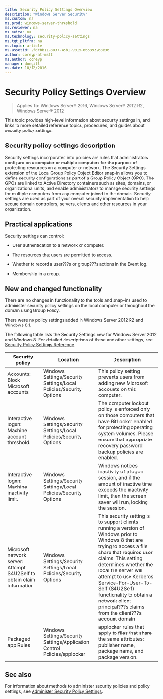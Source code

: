 ```yaml
---
title: Security Policy Settings Overview
description: "Windows Server Security"
ms.custom: na
ms.prod: windows-server-threshold
ms.reviewer: na
ms.suite: na
ms.technology: security-policy-settings
ms.tgt_pltfrm: na
ms.topic: article
ms.assetid: 2fdcbb11-8037-45b1-9015-665393268e36
author: coreyp-at-msft
ms.author: coreyp
manager: dongill
ms.date: 10/12/2016
---
```

# Security Policy Settings Overview

>Applies To: Windows Server&reg; 2016, Windows Server&reg; 2012 R2, Windows Server&reg; 2012

This topic provides high-level information about security settings in, and links to more detailed reference topics, procedures, and guides about security policy settings.


## <a name="BKMK_OVER"></a>Security policy settings description
Security settings incorporated into policies are rules that administrators configure on a computer or multiple computers for the purpose of protecting resources on a computer or network. The Security Settings extension of the Local Group Policy Object Editor snap-in allows you to define security configurations as part of a Group Policy Object (GPO). The GPOs are linked to Active Directory containers such as sites, domains, or organizational units, and enable administrators to manage security settings for multiple computers from any computer joined to the domain. Security settings are used as part of your overall security implementation to help secure domain controllers, servers, clients and other resources in your organization.

## <a name="BKMK_APP"></a>Practical applications
Security settings can control:

-   User authentication to a network or computer.

-   The resources that users are permitted to access.

-   Whether to record a user???s or group???s actions in the Event log.

-   Membership in a group.

## <a name="BKMK_NEW"></a>New and changed functionality
There are no changes in functionality to the tools and snap-ins used to administer security policy settings on the local computer or throughout the domain using Group Policy.

There were no policy settings added in  Windows Server 2012 R2  and Windows 8.1.

The following table lists the Security Settings new for  Windows Server 2012  and Windows 8. For detailed descriptions of these and other settings, see [Security Policy Settings Reference](../group-managed-service-accounts/security-policy-settings-reference.md).

|Security policy|Location|Description|
|----------|------|--------|
|Accounts: Block Microsoft accounts|Windows Settings/Security Settings/Local Policies/Security Options|This policy setting prevents users from adding new Microsoft accounts on this computer.|
|Interactive logon: Machine account threshold.|Windows Settings/Security Settings/Local Policies/Security Options|The computer lockout policy is enforced only on those computers that have BitLocker enabled for protecting operating system volumes. Please ensure that appropriate recovery password backup policies are enabled.|
|Interactive logon: Machine inactivity limit.|Windows Settings/Security Settings/Local Policies/Security Options|Windows notices inactivity of a logon session, and if the amount of inactive time exceeds the inactivity limit, then the screen saver will run, locking the session.|
|Microsoft network server: Attempt S4U2Self to obtain claim information|Windows Settings/Security Settings/Local Policies/Security Options|This security setting is to support clients running a version of Windows prior to Windows 8 that are trying to access a file share that requires user claims. This setting determines whether the local file server will attempt to use Kerberos Service-For-User-To-Self (S4U2Self) functionality to obtain a network client principal???s claims from the client???s account domain|
|Packaged app Rules|Windows Settings/Security Settings/Application Control Policies/applocker|applocker rules that apply to files that share the same attributes: publisher name, package name, and package version.|


## <a name="BKMK_LINKS"></a>See also
For information about methods to administer security policies and policy settings, see [Administer Security Policy Settings](administer-security-policy-settings.md).





